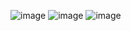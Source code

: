 ![image](https://github.com/1mikroskosmos/Solidity-Challenges/assets/113620639/dd105c38-98dc-4661-92c4-3f3d992095ca)
![image](https://github.com/1mikroskosmos/Solidity-Challenges/assets/113620639/c8f13f42-c31d-49f4-9f93-e06c689c96eb)
![image](https://github.com/1mikroskosmos/Solidity-Challenges/assets/113620639/0ce334e1-68fa-4986-a98e-172b151b479a)
